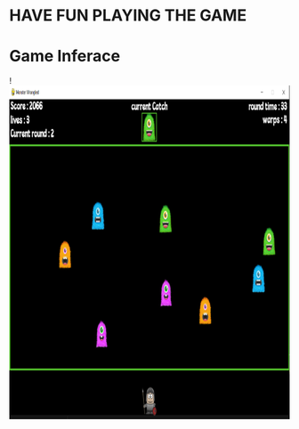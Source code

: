 # HAVE FUN PLAYING THE GAME

# Game Inferace
!<img src="monstergame.png" alt="Monter wrangler" height="600" width="600"/>
